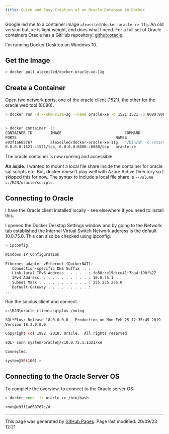 ```yaml
---
title: Quick and Easy Creation of an Oracle Database in Docker
---
```


Google led me to a container image `alexeiled/docker-oracle-xe-11g`.  An old version but, xe is light weight, and does what I need.  For a full set of Oracle containers Oracle has a GitHub repository: [github:oracle](https://github.com/oracle/docker-images).

I'm running Docker Desktop on Windows 10.

## Get the Image

```bash
> docker pull alexeiled/docker-oracle-xe-11g
```

## Create a Container

Open two network ports, one of the oracle client (1521), the other for the oracle web tool (8080).

```bash
> docker run -d --shm-size=2g --name oracle-xe -p 1521:1521 -p 8080:8080 alexeiled/docker-oracle-xe-11g
...

> docker container -ls
CONTAINER ID        IMAGE                            COMMAND                  CREATED             STATUS
PORTS                                            NAMES
e93f1a668767        alexeiled/docker-oracle-xe-11g   "/bin/sh -c /start.sh"   37 seconds ago      Up 35 seconds
0.0.0.0:1521->1521/tcp, 0.0.0.0:8080->8080/tcp   oracle-xe
```

The oracle container is now running and accessible.

**An aside:** I wanted to mount a local file share inside the container for oracle sql scripts etc.  But, docker doesn't play well with Azure Active Directory so I skipped this for now.  The syntax to include a local file share is `--volume c:/MJN/oracle/scripts`.

## Connecting to Oracle

I have the Oracle client installed locally - see elsewhere if you need to install this.

I opened the Docker Desktop Settings window and by going to the Network tab established the Internal Virtual Switch Network address is the default 10.0.75.0.  This can also be checked using ipconfig:

```bash
> ipconfig

Windows IP Configuration
...
Ethernet adapter vEthernet (DockerNAT):
   Connection-specific DNS Suffix  . :
   Link-local IPv6 Address . . . . . : fe80::e15d:ce41:7ba4:190f%27
   IPv4 Address. . . . . . . . . . . : 10.0.75.1
   Subnet Mask . . . . . . . . . . . : 255.255.255.0
   Default Gateway . . . . . . . . . :
...
```

Run the sqlplus client and connect.

```bash
c:\MJN\oracle_client>sqlplus /nolog

SQL*Plus: Release 18.0.0.0.0 - Production on Mon Feb 25 12:35:49 2019
Version 18.3.0.0.0

Copyright (c) 1982, 2018, Oracle.  All rights reserved.

SQL> conn system/oracle@//10.0.75.1:1521/xe

Connected.

system@XE(100) >
```

## Connecting to the Oracle Server OS

To complete the overview, to connect to the Oracle server OS:

```bash
> docker exec -it oracle-xe /bin/bash

root@e93f1a668767:/#
```

<hr>
<p class="pagedate">This page was generated by <a href=".">GitHub Pages</a>.  Page last modified: 20/09/23 12:21</p>
